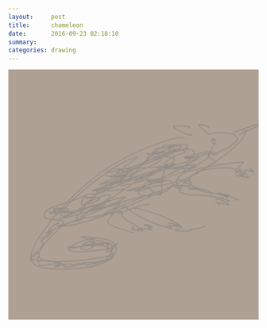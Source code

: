 ```yaml
---
layout:     post
title:      chameleon
date:       2016-09-23 02:18:10
summary:    
categories: drawing
---
```

![chameleon](/images/diary/chameleon.png "sss")
